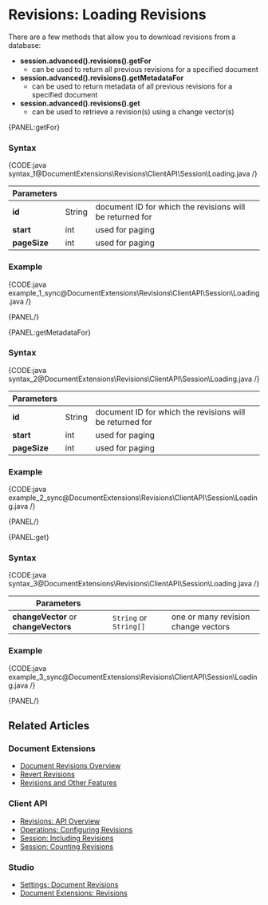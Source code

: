 # Revisions: Loading Revisions

There are a few methods that allow you to download revisions from a database:   

- **session.advanced().revisions().getFor** 
    - can be used to return all previous revisions for a specified document   
- **session.advanced().revisions().getMetadataFor**
    - can be used to return metadata of all previous revisions for a specified document  
- **session.advanced().revisions().get**
    - can be used to retrieve a revision(s) using a change vector(s)  

{PANEL:getFor}

### Syntax

{CODE:java syntax_1@DocumentExtensions\Revisions\ClientAPI\Session\Loading.java /}

| Parameters | | |
| ------------- | ------------- | ----- |
| **id** | String | document ID for which the revisions will be returned for |
| **start** | int | used for paging |
| **pageSize** | int | used for paging |

### Example

{CODE:java example_1_sync@DocumentExtensions\Revisions\ClientAPI\Session\Loading.java /}

{PANEL/}

{PANEL:getMetadataFor}

### Syntax

{CODE:java syntax_2@DocumentExtensions\Revisions\ClientAPI\Session\Loading.java /}

| Parameters | | |
| ------------- | ------------- | ----- |
| **id** | String | document ID for which the revisions will be returned for |
| **start** | int | used for paging |
| **pageSize** | int | used for paging |

### Example

{CODE:java example_2_sync@DocumentExtensions\Revisions\ClientAPI\Session\Loading.java /}

{PANEL/}

{PANEL:get}

### Syntax

{CODE:java syntax_3@DocumentExtensions\Revisions\ClientAPI\Session\Loading.java /}

| Parameters | | |
| ------------- | ------------- | ----- |
| **changeVector** or **changeVectors**| `String` or `String[]` | one or many revision change vectors |

### Example

{CODE:java example_3_sync@DocumentExtensions\Revisions\ClientAPI\Session\Loading.java /}

{PANEL/}

## Related Articles

### Document Extensions

* [Document Revisions Overview](../../../../document-extensions/revisions/overview)  
* [Revert Revisions](../../../../document-extensions/revisions/revert-revisions)  
* [Revisions and Other Features](../../../../document-extensions/revisions/revisions-and-other-features)  

### Client API

* [Revisions: API Overview](../../../../document-extensions/revisions/client-api/overview)  
* [Operations: Configuring Revisions](../../../../document-extensions/revisions/client-api/operations/configure-revisions)  
* [Session: Including Revisions](../../../../document-extensions/revisions/client-api/session/including)  
* [Session: Counting Revisions](../../../../document-extensions/revisions/client-api/session/counting)  

### Studio

* [Settings: Document Revisions](../../../../studio/database/settings/document-revisions)  
* [Document Extensions: Revisions](../../../../studio/database/document-extensions/revisions)  
